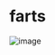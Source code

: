 # farts


![image](https://github.com/Boingobeaz/farts/assets/137581542/0230c499-94b1-4e5f-b0b7-6cb983aae6e7)








